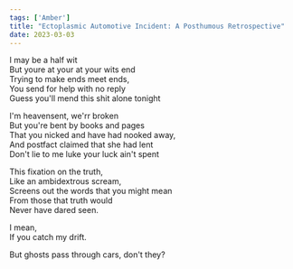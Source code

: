 ```yaml
---  
tags: ['Amber']  
title: "Ectoplasmic Automotive Incident: A Posthumous Retrospective"  
date: 2023-03-03  
---
```


I may be a half wit  
But youre at your at your wits end  
Trying to make ends meet ends,  
You send for help with no reply  
Guess you'll mend this shit alone tonight

I'm heavensent, we'rr broken  
But you're bent by books and pages  
That you nicked and have had nooked away,  
And postfact claimed that she had lent  
Don't lie to me luke your luck ain't spent 

This fixation on the truth,  
Like an ambidextrous scream,  
Screens out the words that you might mean  
From those that truth would  
Never have dared seen.

I mean,  
If you catch my drift.

But ghosts pass through cars, don't they?
